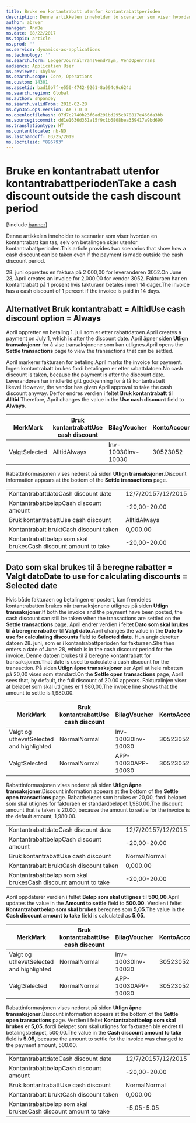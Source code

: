 ```yaml
---
title: Bruke en kontantrabatt utenfor kontantrabattperioden
description: Denne artikkelen inneholder to scenarier som viser hvordan en kontantrabatt kan tas, selv om betalingen skjer utenfor kontantrabattperioden.
author: abruer
manager: AnnBe
ms.date: 08/22/2017
ms.topic: article
ms.prod: ''
ms.service: dynamics-ax-applications
ms.technology: ''
ms.search.form: LedgerJournalTransVendPaym, VendOpenTrans
audience: Application User
ms.reviewer: shylaw
ms.search.scope: Core, Operations
ms.custom: 14301
ms.assetid: bad10b7f-e550-4742-9261-8a094c9c624d
ms.search.region: Global
ms.author: shpandey
ms.search.validFrom: 2016-02-28
ms.dyn365.ops.version: AX 7.0.0
ms.openlocfilehash: 07d7c2740b23f6ad291bd295c878817e466da3bb
ms.sourcegitcommit: dd1e1636d351a15f9c1b6808bea359417a9bd690
ms.translationtype: HT
ms.contentlocale: nb-NO
ms.lasthandoff: 03/25/2019
ms.locfileid: "896793"
---
```

# <a name="take-a-cash-discount-outside-the-cash-discount-period"></a><span data-ttu-id="9c9f5-103">Bruke en kontantrabatt utenfor kontantrabattperioden</span><span class="sxs-lookup"><span data-stu-id="9c9f5-103">Take a cash discount outside the cash discount period</span></span>

[!include [banner](../includes/banner.md)]

<span data-ttu-id="9c9f5-104">Denne artikkelen inneholder to scenarier som viser hvordan en kontantrabatt kan tas, selv om betalingen skjer utenfor kontantrabattperioden.</span><span class="sxs-lookup"><span data-stu-id="9c9f5-104">This article provides two scenarios that show how a cash discount can be taken even if the payment is made outside the cash discount period.</span></span>

<span data-ttu-id="9c9f5-105">28. juni opprettes en faktura på 2 000,00 for leverandøren 3052.</span><span class="sxs-lookup"><span data-stu-id="9c9f5-105">On June 28, April creates an invoice for 2,000.00 for vendor 3052.</span></span> <span data-ttu-id="9c9f5-106">Fakturaen har en kontantrabatt på 1 prosent hvis fakturaen betales innen 14 dager.</span><span class="sxs-lookup"><span data-stu-id="9c9f5-106">The invoice has a cash discount of 1 percent if the invoice is paid in 14 days.</span></span>

## <a name="use-cash-discount-option--always"></a><span data-ttu-id="9c9f5-107">Alternativet Bruk kontantrabatt = Alltid</span><span class="sxs-lookup"><span data-stu-id="9c9f5-107">Use cash discount option = Always</span></span>
<span data-ttu-id="9c9f5-108">April oppretter en betaling 1. juli som er etter rabattdatoen.</span><span class="sxs-lookup"><span data-stu-id="9c9f5-108">April creates a payment on July 1, which is after the discount date.</span></span> <span data-ttu-id="9c9f5-109">April åpner siden **Utlign transaksjoner** for å vise transaksjonene som kan utlignes.</span><span class="sxs-lookup"><span data-stu-id="9c9f5-109">April opens the **Settle transactions** page to view the transactions that can be settled.</span></span> 

<span data-ttu-id="9c9f5-110">April markerer fakturaen for betaling.</span><span class="sxs-lookup"><span data-stu-id="9c9f5-110">April marks the invoice for payment.</span></span> <span data-ttu-id="9c9f5-111">Ingen kontantrabatt brukes fordi betalingen er etter rabattdatoen.</span><span class="sxs-lookup"><span data-stu-id="9c9f5-111">No cash discount is taken, because the payment is after the discount date.</span></span> <span data-ttu-id="9c9f5-112">Leverandøren har imidlertid gitt godkjenning for å få kontantrabatt likevel.</span><span class="sxs-lookup"><span data-stu-id="9c9f5-112">However, the vendor has given April approval to take the cash discount anyway.</span></span> <span data-ttu-id="9c9f5-113">Derfor endres verdien i feltet **Bruk kontantrabatt** til **Alltid**.</span><span class="sxs-lookup"><span data-stu-id="9c9f5-113">Therefore, April changes the value in the **Use cash discount** field to **Always**.</span></span>

| <span data-ttu-id="9c9f5-114">Merk</span><span class="sxs-lookup"><span data-stu-id="9c9f5-114">Mark</span></span>     | <span data-ttu-id="9c9f5-115">Bruk kontantrabatt</span><span class="sxs-lookup"><span data-stu-id="9c9f5-115">Use cash discount</span></span> | <span data-ttu-id="9c9f5-116">Bilag</span><span class="sxs-lookup"><span data-stu-id="9c9f5-116">Voucher</span></span>   | <span data-ttu-id="9c9f5-117">Konto</span><span class="sxs-lookup"><span data-stu-id="9c9f5-117">Account</span></span> | <span data-ttu-id="9c9f5-118">Kontantrabattdato</span><span class="sxs-lookup"><span data-stu-id="9c9f5-118">Cash discount date</span></span> | <span data-ttu-id="9c9f5-119">Forfallsdato</span><span class="sxs-lookup"><span data-stu-id="9c9f5-119">Due date</span></span>  | <span data-ttu-id="9c9f5-120">Faktura</span><span class="sxs-lookup"><span data-stu-id="9c9f5-120">Invoice</span></span> | <span data-ttu-id="9c9f5-121">Beløp i transaksjonsvaluta</span><span class="sxs-lookup"><span data-stu-id="9c9f5-121">Amount in transaction currency</span></span> | <span data-ttu-id="9c9f5-122">Valuta</span><span class="sxs-lookup"><span data-stu-id="9c9f5-122">Currency</span></span> | <span data-ttu-id="9c9f5-123">Beløp som skal utlignes</span><span class="sxs-lookup"><span data-stu-id="9c9f5-123">Amount to settle</span></span> |
|----------|-------------------|-----------|---------|--------------------|-----------|---------|--------------------------------|----------|------------------|
| <span data-ttu-id="9c9f5-124">Valgt</span><span class="sxs-lookup"><span data-stu-id="9c9f5-124">Selected</span></span> | <span data-ttu-id="9c9f5-125">Alltid</span><span class="sxs-lookup"><span data-stu-id="9c9f5-125">Always</span></span>            | <span data-ttu-id="9c9f5-126">Inv-10030</span><span class="sxs-lookup"><span data-stu-id="9c9f5-126">Inv-10030</span></span> | <span data-ttu-id="9c9f5-127">3052</span><span class="sxs-lookup"><span data-stu-id="9c9f5-127">3052</span></span>    | <span data-ttu-id="9c9f5-128">28/6/2015</span><span class="sxs-lookup"><span data-stu-id="9c9f5-128">6/28/2015</span></span>          | <span data-ttu-id="9c9f5-129">12/7/2015</span><span class="sxs-lookup"><span data-stu-id="9c9f5-129">7/12/2015</span></span> | <span data-ttu-id="9c9f5-130">10030</span><span class="sxs-lookup"><span data-stu-id="9c9f5-130">10030</span></span>   | <span data-ttu-id="9c9f5-131">-2 000,00</span><span class="sxs-lookup"><span data-stu-id="9c9f5-131">-2,000.00</span></span>                      | <span data-ttu-id="9c9f5-132">USD</span><span class="sxs-lookup"><span data-stu-id="9c9f5-132">USD</span></span>      | <span data-ttu-id="9c9f5-133">-1 980,00</span><span class="sxs-lookup"><span data-stu-id="9c9f5-133">-1,980.00</span></span>        |

<span data-ttu-id="9c9f5-134">Rabattinformasjonen vises nederst på siden **Utlign transaksjoner**.</span><span class="sxs-lookup"><span data-stu-id="9c9f5-134">Discount information appears at the bottom of the **Settle transactions** page.</span></span>

|                              |           |
|------------------------------|-----------|
| <span data-ttu-id="9c9f5-135">Kontantrabattdato</span><span class="sxs-lookup"><span data-stu-id="9c9f5-135">Cash discount date</span></span>           | <span data-ttu-id="9c9f5-136">12/7/2015</span><span class="sxs-lookup"><span data-stu-id="9c9f5-136">7/12/2015</span></span> |
| <span data-ttu-id="9c9f5-137">Kontantrabattbeløp</span><span class="sxs-lookup"><span data-stu-id="9c9f5-137">Cash discount amount</span></span>         | <span data-ttu-id="9c9f5-138">-20,00</span><span class="sxs-lookup"><span data-stu-id="9c9f5-138">-20.00</span></span>    |
| <span data-ttu-id="9c9f5-139">Bruk kontantrabatt</span><span class="sxs-lookup"><span data-stu-id="9c9f5-139">Use cash discount</span></span>            | <span data-ttu-id="9c9f5-140">Alltid</span><span class="sxs-lookup"><span data-stu-id="9c9f5-140">Always</span></span>    |
| <span data-ttu-id="9c9f5-141">Kontantrabatt brukt</span><span class="sxs-lookup"><span data-stu-id="9c9f5-141">Cash discount taken</span></span>          | <span data-ttu-id="9c9f5-142">0,00</span><span class="sxs-lookup"><span data-stu-id="9c9f5-142">0.00</span></span>      |
| <span data-ttu-id="9c9f5-143">Kontantrabattbeløp som skal brukes</span><span class="sxs-lookup"><span data-stu-id="9c9f5-143">Cash discount amount to take</span></span> | <span data-ttu-id="9c9f5-144">-20,00</span><span class="sxs-lookup"><span data-stu-id="9c9f5-144">-20.00</span></span>    |

## <a name="date-to-use-for-calculating-discounts--selected-date"></a><span data-ttu-id="9c9f5-145">Dato som skal brukes til å beregne rabatter = Valgt dato</span><span class="sxs-lookup"><span data-stu-id="9c9f5-145">Date to use for calculating discounts = Selected date</span></span>
<span data-ttu-id="9c9f5-146">Hvis både fakturaen og betalingen er postert, kan fremdeles kontantrabatten brukes når transaksjonene utlignes på siden **Utlign transaksjoner**.</span><span class="sxs-lookup"><span data-stu-id="9c9f5-146">If both the invoice and the payment have been posted, the cash discount can still be taken when the transactions are settled on the **Settle transactions** page.</span></span> <span data-ttu-id="9c9f5-147">April endrer verdien i feltet **Dato som skal brukes til å beregne rabatter** til **Valgt dato**.</span><span class="sxs-lookup"><span data-stu-id="9c9f5-147">April changes the value in the **Date to use for calculating discounts** field to **Selected date**.</span></span> <span data-ttu-id="9c9f5-148">Hun angir deretter datoen 28. juni, som er i kontantrabattperioden for fakturaen.</span><span class="sxs-lookup"><span data-stu-id="9c9f5-148">She then enters a date of June 28, which is in the cash discount period for the invoice.</span></span> <span data-ttu-id="9c9f5-149">Denne datoen brukes til å beregne kontantrabatt for transaksjonen.</span><span class="sxs-lookup"><span data-stu-id="9c9f5-149">That date is used to calculate a cash discount for the transaction.</span></span> <span data-ttu-id="9c9f5-150">På siden **Utlign åpne transaksjoner** ser April at hele rabatten på 20,00 vises som standard.</span><span class="sxs-lookup"><span data-stu-id="9c9f5-150">On the **Settle open transactions** page, April sees that, by default, the full discount of 20.00 appears.</span></span> <span data-ttu-id="9c9f5-151">Fakturalinjen viser at beløpet som skal utlignes er 1 980,00.</span><span class="sxs-lookup"><span data-stu-id="9c9f5-151">The invoice line shows that the amount to settle is 1,980.00.</span></span>

| <span data-ttu-id="9c9f5-152">Merk</span><span class="sxs-lookup"><span data-stu-id="9c9f5-152">Mark</span></span>                     | <span data-ttu-id="9c9f5-153">Bruk kontantrabatt</span><span class="sxs-lookup"><span data-stu-id="9c9f5-153">Use cash discount</span></span> | <span data-ttu-id="9c9f5-154">Bilag</span><span class="sxs-lookup"><span data-stu-id="9c9f5-154">Voucher</span></span>   | <span data-ttu-id="9c9f5-155">Konto</span><span class="sxs-lookup"><span data-stu-id="9c9f5-155">Account</span></span> | <span data-ttu-id="9c9f5-156">Kontantrabattdato</span><span class="sxs-lookup"><span data-stu-id="9c9f5-156">Cash discount date</span></span> | <span data-ttu-id="9c9f5-157">Forfallsdato</span><span class="sxs-lookup"><span data-stu-id="9c9f5-157">Due date</span></span>  | <span data-ttu-id="9c9f5-158">Faktura</span><span class="sxs-lookup"><span data-stu-id="9c9f5-158">Invoice</span></span> | <span data-ttu-id="9c9f5-159">Beløp i transaksjonsvaluta</span><span class="sxs-lookup"><span data-stu-id="9c9f5-159">Amount in transaction currency</span></span> | <span data-ttu-id="9c9f5-160">Valuta</span><span class="sxs-lookup"><span data-stu-id="9c9f5-160">Currency</span></span> | <span data-ttu-id="9c9f5-161">Beløp som skal utlignes</span><span class="sxs-lookup"><span data-stu-id="9c9f5-161">Amount to settle</span></span> |
|--------------------------|-------------------|-----------|---------|--------------------|-----------|---------|--------------------------------|----------|------------------|
| <span data-ttu-id="9c9f5-162">Valgt og uthevet</span><span class="sxs-lookup"><span data-stu-id="9c9f5-162">Selected and highlighted</span></span> | <span data-ttu-id="9c9f5-163">Normal</span><span class="sxs-lookup"><span data-stu-id="9c9f5-163">Normal</span></span>            | <span data-ttu-id="9c9f5-164">Inv-10030</span><span class="sxs-lookup"><span data-stu-id="9c9f5-164">Inv-10030</span></span> | <span data-ttu-id="9c9f5-165">3052</span><span class="sxs-lookup"><span data-stu-id="9c9f5-165">3052</span></span>    | <span data-ttu-id="9c9f5-166">28/6/2015</span><span class="sxs-lookup"><span data-stu-id="9c9f5-166">6/28/2015</span></span>          | <span data-ttu-id="9c9f5-167">12/7/2015</span><span class="sxs-lookup"><span data-stu-id="9c9f5-167">7/12/2015</span></span> | <span data-ttu-id="9c9f5-168">10030</span><span class="sxs-lookup"><span data-stu-id="9c9f5-168">10030</span></span>   | <span data-ttu-id="9c9f5-169">-2 000,00</span><span class="sxs-lookup"><span data-stu-id="9c9f5-169">-2,000.00</span></span>                      | <span data-ttu-id="9c9f5-170">USD</span><span class="sxs-lookup"><span data-stu-id="9c9f5-170">USD</span></span>      | <span data-ttu-id="9c9f5-171">-1 980,00</span><span class="sxs-lookup"><span data-stu-id="9c9f5-171">-1,980.00</span></span>        |
| <span data-ttu-id="9c9f5-172">Valgt</span><span class="sxs-lookup"><span data-stu-id="9c9f5-172">Selected</span></span>                 | <span data-ttu-id="9c9f5-173">Normal</span><span class="sxs-lookup"><span data-stu-id="9c9f5-173">Normal</span></span>            | <span data-ttu-id="9c9f5-174">APP-10030</span><span class="sxs-lookup"><span data-stu-id="9c9f5-174">APP-10030</span></span> | <span data-ttu-id="9c9f5-175">3052</span><span class="sxs-lookup"><span data-stu-id="9c9f5-175">3052</span></span>    | <span data-ttu-id="9c9f5-176">15/7/2015</span><span class="sxs-lookup"><span data-stu-id="9c9f5-176">7/15/2015</span></span>          | <span data-ttu-id="9c9f5-177">15/7/2015</span><span class="sxs-lookup"><span data-stu-id="9c9f5-177">7/15/2015</span></span> |         | <span data-ttu-id="9c9f5-178">500,00</span><span class="sxs-lookup"><span data-stu-id="9c9f5-178">500.00</span></span>                         | <span data-ttu-id="9c9f5-179">USD</span><span class="sxs-lookup"><span data-stu-id="9c9f5-179">USD</span></span>      | <span data-ttu-id="9c9f5-180">500,00</span><span class="sxs-lookup"><span data-stu-id="9c9f5-180">500.00</span></span>           |

<span data-ttu-id="9c9f5-181">Rabattinformasjonen vises nederst på siden **Utlign åpne transaksjoner**.</span><span class="sxs-lookup"><span data-stu-id="9c9f5-181">Discount information appears at the bottom of the **Settle open transactions** page.</span></span> <span data-ttu-id="9c9f5-182">Rabattbeløpet som brukes er 20,00, fordi beløpet som skal utlignes for fakturaen er standardbeløpet 1,980.00.</span><span class="sxs-lookup"><span data-stu-id="9c9f5-182">The discount amount that is taken is 20.00, because the amount to settle for the invoice is the default amount, 1,980.00.</span></span>

|                              |           |
|------------------------------|-----------|
| <span data-ttu-id="9c9f5-183">Kontantrabattdato</span><span class="sxs-lookup"><span data-stu-id="9c9f5-183">Cash discount date</span></span>           | <span data-ttu-id="9c9f5-184">12/7/2015</span><span class="sxs-lookup"><span data-stu-id="9c9f5-184">7/12/2015</span></span> |
| <span data-ttu-id="9c9f5-185">Kontantrabattbeløp</span><span class="sxs-lookup"><span data-stu-id="9c9f5-185">Cash discount amount</span></span>         | <span data-ttu-id="9c9f5-186">-20,00</span><span class="sxs-lookup"><span data-stu-id="9c9f5-186">-20.00</span></span>    |
| <span data-ttu-id="9c9f5-187">Bruk kontantrabatt</span><span class="sxs-lookup"><span data-stu-id="9c9f5-187">Use cash discount</span></span>            | <span data-ttu-id="9c9f5-188">Normal</span><span class="sxs-lookup"><span data-stu-id="9c9f5-188">Normal</span></span>    |
| <span data-ttu-id="9c9f5-189">Kontantrabatt brukt</span><span class="sxs-lookup"><span data-stu-id="9c9f5-189">Cash discount taken</span></span>          | <span data-ttu-id="9c9f5-190">0,00</span><span class="sxs-lookup"><span data-stu-id="9c9f5-190">0.00</span></span>      |
| <span data-ttu-id="9c9f5-191">Kontantrabattbeløp som skal brukes</span><span class="sxs-lookup"><span data-stu-id="9c9f5-191">Cash discount amount to take</span></span> | <span data-ttu-id="9c9f5-192">-20,00</span><span class="sxs-lookup"><span data-stu-id="9c9f5-192">-20.00</span></span>    |

<span data-ttu-id="9c9f5-193">April oppdaterer verdien i feltet **Beløp som skal utlignes** til **500,00**.</span><span class="sxs-lookup"><span data-stu-id="9c9f5-193">April updates the value in the **Amount to settle** field to **500.00**.</span></span> <span data-ttu-id="9c9f5-194">Verdien i feltet **Kontantrabattbeløp som skal brukes** beregnes som **5,05**.</span><span class="sxs-lookup"><span data-stu-id="9c9f5-194">The value in the **Cash discount amount to take** field is calculated as **5.05**.</span></span>

| <span data-ttu-id="9c9f5-195">Merk</span><span class="sxs-lookup"><span data-stu-id="9c9f5-195">Mark</span></span>                     | <span data-ttu-id="9c9f5-196">Bruk kontantrabatt</span><span class="sxs-lookup"><span data-stu-id="9c9f5-196">Use cash discount</span></span> | <span data-ttu-id="9c9f5-197">Bilag</span><span class="sxs-lookup"><span data-stu-id="9c9f5-197">Voucher</span></span>   | <span data-ttu-id="9c9f5-198">Konto</span><span class="sxs-lookup"><span data-stu-id="9c9f5-198">Account</span></span> | <span data-ttu-id="9c9f5-199">Dato</span><span class="sxs-lookup"><span data-stu-id="9c9f5-199">Date</span></span>      | <span data-ttu-id="9c9f5-200">Forfallsdato</span><span class="sxs-lookup"><span data-stu-id="9c9f5-200">Due date</span></span>  | <span data-ttu-id="9c9f5-201">Faktura</span><span class="sxs-lookup"><span data-stu-id="9c9f5-201">Invoice</span></span> | <span data-ttu-id="9c9f5-202">Beløp i transaksjonsvaluta</span><span class="sxs-lookup"><span data-stu-id="9c9f5-202">Amount in transaction currency</span></span> | <span data-ttu-id="9c9f5-203">Valuta</span><span class="sxs-lookup"><span data-stu-id="9c9f5-203">Currency</span></span> | <span data-ttu-id="9c9f5-204">Beløp som skal utlignes</span><span class="sxs-lookup"><span data-stu-id="9c9f5-204">Amount to settle</span></span> |
|--------------------------|-------------------|-----------|---------|-----------|-----------|---------|--------------------------------|----------|------------------|
| <span data-ttu-id="9c9f5-205">Valgt og uthevet</span><span class="sxs-lookup"><span data-stu-id="9c9f5-205">Selected and highlighted</span></span> | <span data-ttu-id="9c9f5-206">Normal</span><span class="sxs-lookup"><span data-stu-id="9c9f5-206">Normal</span></span>            | <span data-ttu-id="9c9f5-207">Inv-10030</span><span class="sxs-lookup"><span data-stu-id="9c9f5-207">Inv-10030</span></span> | <span data-ttu-id="9c9f5-208">3052</span><span class="sxs-lookup"><span data-stu-id="9c9f5-208">3052</span></span>    | <span data-ttu-id="9c9f5-209">28/6/2015</span><span class="sxs-lookup"><span data-stu-id="9c9f5-209">6/28/2015</span></span> | <span data-ttu-id="9c9f5-210">12/7/2015</span><span class="sxs-lookup"><span data-stu-id="9c9f5-210">7/12/2015</span></span> | <span data-ttu-id="9c9f5-211">10030</span><span class="sxs-lookup"><span data-stu-id="9c9f5-211">10030</span></span>   | <span data-ttu-id="9c9f5-212">2 000,00</span><span class="sxs-lookup"><span data-stu-id="9c9f5-212">2,000.00</span></span>                       | <span data-ttu-id="9c9f5-213">USD</span><span class="sxs-lookup"><span data-stu-id="9c9f5-213">USD</span></span>      | <span data-ttu-id="9c9f5-214">-500,00</span><span class="sxs-lookup"><span data-stu-id="9c9f5-214">-500.00</span></span>          |
| <span data-ttu-id="9c9f5-215">Valgt</span><span class="sxs-lookup"><span data-stu-id="9c9f5-215">Selected</span></span>                 | <span data-ttu-id="9c9f5-216">Normal</span><span class="sxs-lookup"><span data-stu-id="9c9f5-216">Normal</span></span>            | <span data-ttu-id="9c9f5-217">APP-10030</span><span class="sxs-lookup"><span data-stu-id="9c9f5-217">APP-10030</span></span> | <span data-ttu-id="9c9f5-218">3052</span><span class="sxs-lookup"><span data-stu-id="9c9f5-218">3052</span></span>    | <span data-ttu-id="9c9f5-219">15/7/2015</span><span class="sxs-lookup"><span data-stu-id="9c9f5-219">7/15/2015</span></span> | <span data-ttu-id="9c9f5-220">15/7/2015</span><span class="sxs-lookup"><span data-stu-id="9c9f5-220">7/15/2015</span></span> |         | <span data-ttu-id="9c9f5-221">500,00</span><span class="sxs-lookup"><span data-stu-id="9c9f5-221">500.00</span></span>                         | <span data-ttu-id="9c9f5-222">USD</span><span class="sxs-lookup"><span data-stu-id="9c9f5-222">USD</span></span>      | <span data-ttu-id="9c9f5-223">500,00</span><span class="sxs-lookup"><span data-stu-id="9c9f5-223">500.00</span></span>           |

<span data-ttu-id="9c9f5-224">Rabattinformasjonen vises nederst på siden **Utlign åpne transaksjoner**.</span><span class="sxs-lookup"><span data-stu-id="9c9f5-224">Discount information appears at the bottom of the **Settle open transactions** page.</span></span> <span data-ttu-id="9c9f5-225">Verdien i feltet **Kontantrabattbeløp som skal brukes** er **5,05**, fordi beløpet som skal utlignes for fakturaen ble endret til betalingsbeløpet, 500,00.</span><span class="sxs-lookup"><span data-stu-id="9c9f5-225">The value in the **Cash discount amount to take** field is **5.05**, because the amount to settle for the invoice was changed to the payment amount, 500.00.</span></span>

|                              |           |
|------------------------------|-----------|
| <span data-ttu-id="9c9f5-226">Kontantrabattdato</span><span class="sxs-lookup"><span data-stu-id="9c9f5-226">Cash discount date</span></span>           | <span data-ttu-id="9c9f5-227">12/7/2015</span><span class="sxs-lookup"><span data-stu-id="9c9f5-227">7/12/2015</span></span> |
| <span data-ttu-id="9c9f5-228">Kontantrabattbeløp</span><span class="sxs-lookup"><span data-stu-id="9c9f5-228">Cash discount amount</span></span>         | <span data-ttu-id="9c9f5-229">-20,00</span><span class="sxs-lookup"><span data-stu-id="9c9f5-229">-20.00</span></span>    |
| <span data-ttu-id="9c9f5-230">Bruk kontantrabatt</span><span class="sxs-lookup"><span data-stu-id="9c9f5-230">Use cash discount</span></span>            | <span data-ttu-id="9c9f5-231">Normal</span><span class="sxs-lookup"><span data-stu-id="9c9f5-231">Normal</span></span>    |
| <span data-ttu-id="9c9f5-232">Kontantrabatt brukt</span><span class="sxs-lookup"><span data-stu-id="9c9f5-232">Cash discount taken</span></span>          | <span data-ttu-id="9c9f5-233">0,00</span><span class="sxs-lookup"><span data-stu-id="9c9f5-233">0.00</span></span>      |
| <span data-ttu-id="9c9f5-234">Kontantrabattbeløp som skal brukes</span><span class="sxs-lookup"><span data-stu-id="9c9f5-234">Cash discount amount to take</span></span> | <span data-ttu-id="9c9f5-235">-5,05</span><span class="sxs-lookup"><span data-stu-id="9c9f5-235">-5.05</span></span>     |





